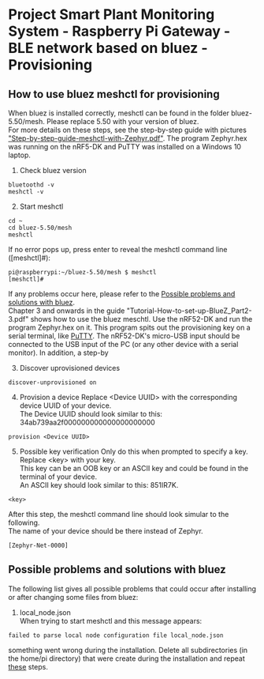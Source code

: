 # Project Smart Plant Monitoring System - Raspberry Pi Gateway - BLE network based on bluez - Provisioning
## How to use bluez meshctl for provisioning
When bluez is installed correctly, meshctl can be found in the folder bluez-5.50/mesh. Please replace 5.50 with your version of bluez.\
For more details on these steps, see the step-by-step guide with pictures ["Step-by-step-guide-meshctl-with-Zephyr.pdf"](Step-by-step-guide-meshctl-with-Zephyr.pdf). The program Zephyr.hex was running on the nRF5-DK and PuTTY was installed on a Windows 10 laptop.
1. Check bluez version
```
bluetoothd -v
meshctl -v
```
2. Start meshctl
```
cd ~
cd bluez-5.50/mesh
meshctl
```
If no error pops up, press enter to reveal the meshctl command line ([meshctl]#):
```
pi@raspberrypi:~/bluez-5.50/mesh $ meshctl
[meshctl]# 
```
If any problems occur here, please refer to the [Possible problems and solutions with bluez](#-Possible-problems-and-solutions-with-bluez).\
Chapter 3 and onwards in the guide "Tutorial-How-to-set-up-BlueZ_Part2-3.pdf" shows how to use the bluez meschtl. Use the nRF52-DK and run the program Zephyr.hex on it. This program spits out the provisioning key on a serial terminal, like [PuTTY](https://www.chiark.greenend.org.uk/~sgtatham/putty/latest.html). The nRF52-DK's micro-USB input should be connected to the USB input of the PC (or any other device with a serial monitor).
In addition, a step-by

3. Discover uprovisioned devices
```
discover-unprovisioned on
```

4. Provision a device
Replace \<Device UUID\> with the corresponding device UUID of your device.\
The Device UUID should look similar to this: 34ab739aa2f000000000000000000000
```
provision <Device UUID>
```

5. Possible key verification
Only do this when prompted to specify a key. Replace \<key\> with your key.\
This key can be an OOB key or an ASCII key and could be found in the terminal of your device.\
An ASCII key should look similar to this: 851IR7K.
```
<key>
```
After this step, the meshctl command line should look simular to the following.\
The name of your device should be there instead of Zephyr.
```
[Zephyr-Net-0000]
```

## Possible problems and solutions with bluez
The following list gives all possible problems that could occur after installing or after changing some files from bluez:

1. local_node.json\
When trying to start meshctl and this message appears:
```
failed to parse local node configuration file local_node.json
```
something went wrong during the installation. Delete all subdirectories (in the home/pi directory) that were create during the installation and repeat [these](Install_bluez.md) steps.
